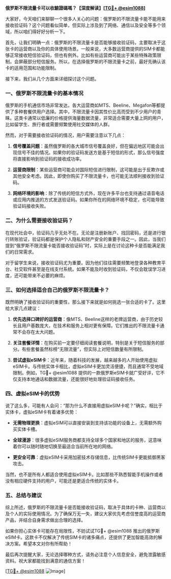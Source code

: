 **俄罗斯不限流量卡可以收驗證碼嗎？【深度解读】[[TG💪+ @esim1088](https://t.me/s/esim1088)]**

大家好，今天咱们来聊聊一个很多人关心的问题：俄罗斯的不限流量卡能不能用来接收验证码？这个问题看似简单，但实际上涉及到了网络、通信以及安全等多个领域，所以咱们得好好分析一下。

首先，让我们明确一点：俄罗斯的不限流量卡是否能够接收验证码，主要取决于这张卡的运营商以及你的具体使用场景。一般来说，大多数运营商提供的SIM卡都能够正常接收短信验证码，但也有例外。比如有些运营商可能出于某些特殊政策限制，会屏蔽部分短信服务。所以，在选择俄罗斯的不限流量卡之前，最好先确认该卡的适用范围和功能限制。

接下来，我们从几个方面来详细探讨这个问题。

### **一、俄罗斯不限流量卡的基本情况**

俄罗斯的手机通信市场非常发达，各大运营商如MTS、Beeline、Megafon等都提供了多种套餐供用户选择。其中，不限流量卡因其性价比高而受到不少用户的青睐。这类卡通常以低廉的价格提供海量数据流量，非常适合需要大量上网的用户，比如留学生、旅行者或需要频繁使用社交媒体的人群。

然而，对于需要接收验证码的情况，用户需要注意以下几点：

1. **信号覆盖问题**：虽然俄罗斯的各大城市信号覆盖良好，但在偏远地区可能会出现信号不佳的情况。如果你的验证码发送方是基于短信的形式，那么信号强度将直接影响到验证码的接收成功率。
   
2. **运营商限制**：某些运营商可能会对国际短信进行限制，这可能是出于反欺诈或其他安全考虑。因此，即使你购买了不限流量卡，也可能无法顺利接收到验证码。

3. **网络环境的影响**：除了传统的短信方式外，现在许多平台也支持通过语音电话或应用内推送的方式发送验证码。如果你所在的网络环境不稳定，也可能导致验证码接收失败。

### **二、为什么需要接收验证码？**

在现代社会中，验证码几乎无处不在。无论是注册新账户、找回密码，还是进行银行转账验证，验证码都是保护个人隐私和财产安全的重要手段之一。因此，当我们提到“俄罗斯不限流量卡能否接收验证码”时，实际上是在讨论这种卡是否能满足我们的日常需求。

对于留学生来说，接收验证码尤为重要。因为他们往往需要频繁地登录各种教育平台、社交软件甚至是在线支付系统。如果不能及时收到验证码，不仅会耽误学习进度，还可能带来不必要的麻烦。

### **三、如何选择适合自己的俄罗斯不限流量卡？**

既然明确了接收验证码的重要性，那么接下来就是如何挑选一张合适的卡了。这里给大家几点建议：

1. **优先选择口碑好的运营商**：像MTS、Beeline这样的老牌运营商，由于历史较长且用户基数庞大，在技术和服务上相对更有保障。它们推出的不限流量卡通常不会存在太大问题。

2. **关注套餐详情**：在购买前一定要仔细阅读套餐说明，特别是关于短信服务的部分。有些套餐虽然标榜“无限流量”，但实际上对短信数量有所限制。

3. **尝试虚拟eSIM卡**：近年来，随着科技的发展，越来越多的人开始使用虚拟eSIM卡。与传统实体卡相比，虚拟eSIM卡更加灵活便捷，而且通常不受地域限制。例如，TG💪+ @esim1088 提供的一款俄罗斯eSIM卡就广受好评，它不仅支持本地通话和数据流量，还能很好地处理验证码接收任务。

### **四、虚拟eSIM卡的优势**

说了这么多，可能有人会问：“那为什么不直接用虚拟eSIM卡呢？”确实，相比于实体卡，虚拟eSIM卡有着诸多优势：

- **无需物理更换**：虚拟eSIM可以直接安装到支持该功能的设备上，无需额外购买实体卡槽。
  
- **全球漫游**：很多虚拟eSIM服务商都支持全球多个国家和地区的服务，这意味着你可以随时随地切换至最适合当前所在地的网络。

- **更安全可靠**：虚拟eSIM卡采用加密技术存储信息，比传统SIM卡更能抵御黑客攻击。

当然，也不是所有人都适合使用虚拟eSIM卡。比如那些不熟悉智能手机操作或者没有相应硬件支持的用户，可能还是更适合传统的实体卡。

### **五、总结与建议**

综上所述，俄罗斯的不限流量卡是否能接收验证码，取决于具体的卡种、运营商以及个人的实际使用情况。为了确保万无一失，建议大家优先考虑信誉度高的运营商产品，并结合自身需求做出合理的选择。

如果你担心实体卡可能存在局限性，不妨试试TG💪+ @esim1088 推出的俄罗斯eSIM卡。这款卡不仅解决了传统SIM卡的诸多痛点，还提供了更加智能高效的解决方案。希望本文对你有所帮助！

最后再次提醒大家，无论选择哪种方式，请务必注意个人信息安全，避免泄露敏感资料。祝大家都能找到满意的通信方案！

[[TG💪+ @esim1088](https://t.me/s/esim1088) ![Image](https://i.postimg.cc/4NQfJmqS/Snipaste-2025-05-13-00-14-12.png)]